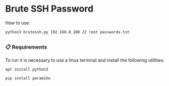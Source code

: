 # Brute SSH Password

How to use:
```
python3 brutessh.py 192.168.0.100 22 root passwords.txt
```

##

### 📋 Requirements

To run it is necessary to use a linux terminal and install the following utilities:

```
apt install python3
```
```
pip install paramiko
```

